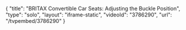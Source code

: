 {
    "title": "BRITAX Convertible Car Seats: Adjusting the Buckle Position",
    "type": "solo",
    "layout": "iframe-static",
    "videoId": "3786290",
    "url": "\/tvpembed\/3786290"
}